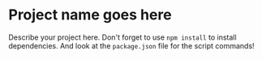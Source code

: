 # Project name goes here
Describe your project here. Don't forget to use `npm install` to install dependencies. And look at the `package.json` file for the script commands!
